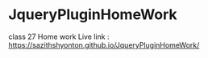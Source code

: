 # JqueryPluginHomeWork

class 27 Home work
Live link : https://sazithshyonton.github.io/JqueryPluginHomeWork/
